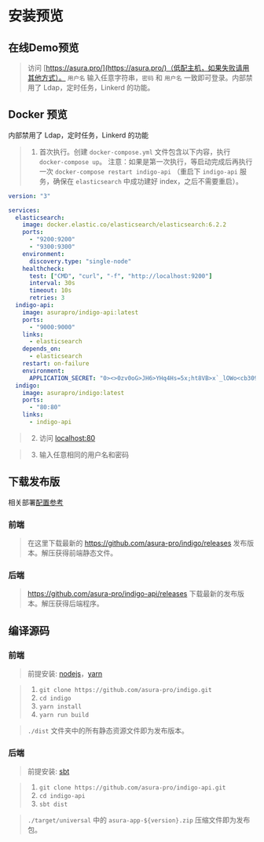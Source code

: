 # 安装预览

## 在线Demo预览

> 访问 [https://asura.pro/](https://asura.pro/)（低配主机，如果失败请用其他方式）。 `用户名` 输入任意字符串，`密码` 和 `用户名` 一致即可登录。内部禁用了 Ldap，定时任务，Linkerd 的功能。

## Docker 预览

内部禁用了 Ldap，定时任务，Linkerd 的功能

> 1. 首次执行。创建 `docker-compose.yml` 文件包含以下内容，执行 `docker-compose up`。
> 注意：如果是第一次执行，等启动完成后再执行一次 `docker-compose restart indigo-api` （重启下 `indigo-api` 服务，确保在 `elasticsearch` 中成功建好 index，之后不需要重启）。

```yaml
version: "3"

services:
  elasticsearch:
    image: docker.elastic.co/elasticsearch/elasticsearch:6.2.2
    ports:
      - "9200:9200"
      - "9300:9300"
    environment:
      discovery.type: "single-node"
    healthcheck:
      test: ["CMD", "curl", "-f", "http://localhost:9200"]
      interval: 30s
      timeout: 10s
      retries: 3
  indigo-api:
    image: asurapro/indigo-api:latest
    ports:
      - "9000:9000"
    links:
      - elasticsearch
    depends_on:
      - elasticsearch
    restart: on-failure
    environment:
      APPLICATION_SECRET: "0><>0zv0oG>JH6>YHq4Hs=5x;ht8VB>x`_lOWo<cb309F3n`k;gy1j;i[cd;zE>u"
  indigo:
    image: asurapro/indigo:latest
    ports:
      - "80:80"
    links:
      - indigo-api
```
> 2. 访问 [localhost:80](http://localhost:80)

> 3. 输入任意相同的用户名和密码

## 下载发布版

相关部署[配置参考](/zh-cn/configuration)

### 前端

> 在这里下载最新的 https://github.com/asura-pro/indigo/releases 发布版本。解压获得前端静态文件。

### 后端

> https://github.com/asura-pro/indigo-api/releases 下载最新的发布版本。解压获得后端程序。

## 编译源码

### 前端

> 前提安装: [nodejs](https://nodejs.org/en/)，[yarn](https://yarnpkg.com/zh-Hans/docs/install)

> 1. `git clone https://github.com/asura-pro/indigo.git`
> 2. `cd indigo`
> 3. `yarn install`
> 4. `yarn run build`

> `./dist` 文件夹中的所有静态资源文件即为发布版本。


### 后端

> 前提安装: [sbt](https://www.scala-sbt.org/download.html)

> 1. `git clone https://github.com/asura-pro/indigo-api.git`
> 2. `cd indigo-api`
> 3. `sbt dist`

> `./target/universal` 中的 `asura-app-${version}.zip` 压缩文件即为发布包。
